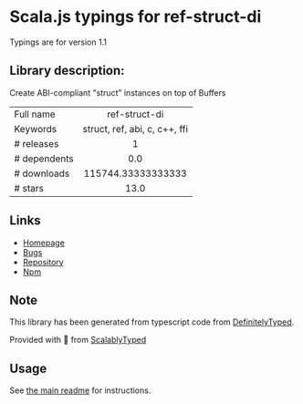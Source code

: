 
# Scala.js typings for ref-struct-di

Typings are for version 1.1

## Library description:
Create ABI-compliant "struct" instances on top of Buffers

|                    |                 |
| ------------------ | :-------------: |
| Full name          | ref-struct-di |
| Keywords           | struct, ref, abi, c, c++, ffi |
| # releases         | 1 |
| # dependents       | 0.0 |
| # downloads        | 115744.33333333333 |
| # stars            | 13.0 |

## Links
- [Homepage](https://github.com/node-ffi-napi/ref-struct-di#readme)
- [Bugs](https://github.com/node-ffi-napi/ref-struct-di/issues)
- [Repository](https://github.com/node-ffi-napi/ref-struct-di)
- [Npm](https://www.npmjs.com/package/ref-struct-di)
    


## Note
This library has been generated from typescript code from [DefinitelyTyped](https://definitelytyped.org).

Provided with :purple_heart: from [ScalablyTyped](https://github.com/oyvindberg/ScalablyTyped)

## Usage
See [the main readme](../../readme.md) for instructions.


